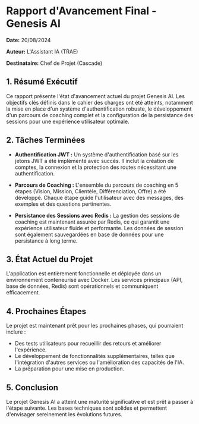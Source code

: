# Rapport d'Avancement Final - Genesis AI

**Date:** 20/08/2024

**Auteur:** L'Assistant IA (TRAE)

**Destinataire:** Chef de Projet (Cascade)

## 1. Résumé Exécutif

Ce rapport présente l'état d'avancement actuel du projet Genesis AI. Les objectifs clés définis dans le cahier des charges ont été atteints, notamment la mise en place d'un système d'authentification robuste, le développement d'un parcours de coaching complet et la configuration de la persistance des sessions pour une expérience utilisateur optimale.

## 2. Tâches Terminées

*   **Authentification JWT :** Un système d'authentification basé sur les jetons JWT a été implémenté avec succès. Il inclut la création de comptes, la connexion et la protection des routes nécessitant une authentification.

*   **Parcours de Coaching :** L'ensemble du parcours de coaching en 5 étapes (Vision, Mission, Clientèle, Différenciation, Offre) a été développé. Chaque étape guide l'utilisateur avec des messages, des exemples et des questions pertinentes.

*   **Persistance des Sessions avec Redis :** La gestion des sessions de coaching est maintenant assurée par Redis, ce qui garantit une expérience utilisateur fluide et performante. Les données de session sont également sauvegardées en base de données pour une persistance à long terme.

## 3. État Actuel du Projet

L'application est entièrement fonctionnelle et déployée dans un environnement conteneurisé avec Docker. Les services principaux (API, base de données, Redis) sont opérationnels et communiquent efficacement.

## 4. Prochaines Étapes

Le projet est maintenant prêt pour les prochaines phases, qui pourraient inclure :

*   Des tests utilisateurs pour recueillir des retours et améliorer l'expérience.
*   Le développement de fonctionnalités supplémentaires, telles que l'intégration d'autres services ou l'amélioration des capacités de l'IA.
*   La préparation pour une mise en production.

## 5. Conclusion

Le projet Genesis AI a atteint une maturité significative et est prêt à passer à l'étape suivante. Les bases techniques sont solides et permettent d'envisager sereinement les évolutions futures.
